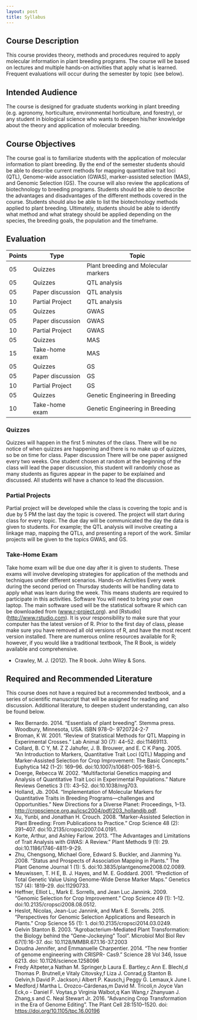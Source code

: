 ```yaml
---
layout: post
title: Syllabus
---
```


## Course Description
This course provides theory, methods and procedures required to apply molecular information in plant breeding
programs. The course will be based on lectures and multiple hands-on activities that apply what is learned.
Frequent evaluations will occur during the semester by topic (see below).

## Intended Audience
The course is designed for graduate students working in plant breeding (e.g. agronomy, horticulture, environmental
horticulture, and forestry), or any student in biological science who wants to deepen his/her knowledge about the
theory and application of molecular breeding.

## Course Objectives
The course goal is to familiarize students with the application of molecular information to plant breeding. By the end
of the semester students should be able to describe current methods for mapping quantitative trait loci (QTL),
Genome-wide association (GWAS), marker-assisted selection (MAS), and Genomic Selection (GS). The course will
also review the applications of biotechnology to breeding programs. Students should be able to describe the
advantages and disadvantages of the different methods covered in the course. Students should also be able to list
the biotechnology methods applied to plant breeding. Ultimately, students should be able to identify what method
and what strategy should be applied depending on the species, the breeding goals, the population and the
timeframe.

## Evaluation

Points  | Type | Topic
------------- | ------------- | -------------------
05  | Quizzes | Plant breeding and Molecular markers
05  | Quizzes | QTL analysis
05  | Paper discussion | QTL analysis
10  | Partial Project | QTL analysis
05  | Quizzes | GWAS
05  | Paper discussion | GWAS
10  | Partial Project | GWAS
05  | Quizzes | MAS
15  | Take-home exam | MAS
05  | Quizzes | GS
05  | Paper discussion | GS
10  | Partial Project | GS
05  | Quizzes | Genetic Engineering in Breeding
10  | Take-home exam | Genetic Engineering in Breeding

### Quizzes
Quizzes will happen in the first 5 minutes of the class. There will be no notice of when quizzes are happening and
there is no make up of quizzes, so be on time for class.
Paper discussion
There will be one paper assigned every two weeks. One student chosen at random at the beginning of the class will
lead the paper discussion, this student will randomly chose as many students as figures appear in the paper to be
explained and discussed. All students will have a chance to lead the discussion.

### Partial Projects
Partial project will be developed while the class is covering the topic and is due by 5 PM the last day the topic is
covered. The project will start during class for every topic. The due day will be communicated the day the data is
given to students. For example; the QTL analysis will involve creating a linkage map, mapping the QTLs, and
presenting a report of the work. Similar projects will be given to the topics GWAS, and GS.

### Take-Home Exam
Take home exam will be due one day after it is given to students. These exams will involve developing strategies
for application of the methods and techniques under different scenarios.
Hands-on Activities
Every week during the second period on Thursday students will be handling data to apply what was learn during
the week. This means students are required to participate in this activities.
Software
You will need to bring your own laptop. The main software used will be the statistical software R which can be
downloaded from (www.r-project.org). and [Rstudio] (http://www.rstudio.com). It is your responsibility to make sure
that your computer has the latest version of R. Prior to the first day of class, please make sure you have removed
all old versions of R, and have the most recent version installed.
There are numerous online resources available for R; however, if you would like a traditional textbook, The R Book,
is widely available and comprehensive.

- Crawley, M. J. (2012). The R book. John Wiley & Sons.

## Required and Recommended Literature
This course does not have a required but a recommended textbook, and a series of scientific manuscript that will
be assigned for reading and discussion. Additional literature, to deepen student understanding, can also be found
below.
- Rex Bernardo. 2014. “Essentials of plant breeding”. Stemma press. Woodbury, Minnesota, USA. ISBN 978-0-
9720724-2-7
- Broman, K W. 2001. “Review of Statistical Methods for QTL Mapping in Experimental Crosses.” Lab Animal 30 (7):
44–52. doi:11469113.
- Collard, B. C Y, M. Z Z Jahufer, J. B. Brouwer, and E. C K Pang. 2005. “An Introduction to Markers, Quantitative
Trait Loci (QTL) Mapping and Marker-Assisted Selection for Crop Improvement: The Basic
Concepts.” Euphytica 142 (1–2): 169–96. doi:10.1007/s10681-005-1681-5.
- Doerge, Rebecca W. 2002. “Multifactorial Genetics mapping and Analysis of Quantitative Trait Loci in Experimental
Populations.” Nature Reviews Genetics 3 (1): 43–52. doi:10.1038/nrg703.
- Holland, Jb. 2004. “Implementation of Molecular Markers for Quantitative Traits in Breeding Programs—challenges
and Opportunities.” New Directions for a Diverse Planet: Proceedings, 1–13.
http://cropscience.org.au/icsc2004/pdf/203_hollandjb.pdf.
- Xu, Yunbi, and Jonathan H. Crouch. 2008. “Marker-Assisted Selection in Plant Breeding: From Publications to
Practice.” Crop Science 48 (2): 391–407. doi:10.2135/cropsci2007.04.0191.
- Korte, Arthur, and Ashley Farlow. 2013. “The Advantages and Limitations of Trait Analysis with GWAS: A
Review.” Plant Methods 9 (1): 29. doi:10.1186/1746-4811-9-29.
- Zhu, Chengsong, Michael Gore, Edward S. Buckler, and Jianming Yu. 2008. “Status and Prospects of Association
Mapping in Plants.” The Plant Genome Journal 1 (1): 5. doi:10.3835/plantgenome2008.02.0089.
- Meuwissen, T. H E, B. J. Hayes, and M. E. Goddard. 2001. “Prediction of Total Genetic Value Using Genome-Wide
Dense Marker Maps.” Genetics 157 (4): 1819–29. doi:11290733.
- Heffner, Elliot L., Mark E. Sorrells, and Jean Luc Jannink. 2009. “Genomic Selection for Crop Improvement.” Crop
Science 49 (1): 1–12. doi:10.2135/cropsci2008.08.0512.
- Heslot, Nicolas, Jean-Luc Jannink, and Mark E. Sorrells. 2015. “Perspectives for Genomic Selection Applications
and Research in Plants.” Crop Science 55 (1): 1. doi:10.2135/cropsci2014.03.0249.
- Gelvin Stanton B. 2003. “Agrobacterium-Mediated Plant Transformation: the Biology behind the “Gene-Jockeying”
Tool”. Microbiol Mol Biol Rev 67(1):16-37. doi: 10.1128/MMBR.67.1.16-37.2003
- Doudna Jennifer, and Emmanuelle Charpentier. 2014. “The new frontier of genome engineering with CRISPR-
Cas9.” Science 28 Vol 346, Issue 6213. doi: 10.1126/science.1258096
- Fredy Altpeter,a Nathan M. Springer,b Laura E. Bartley,c Ann E. Blechl,d Thomas P. Brutnell,e Vitaly Citovsky,f
Liza J. Conrad,g Stanton B. Gelvin,h David P. Jackson,i Albert P. Kausch,j Peggy G. Lemaux,k June I.
- Medford,l Martha L. Orozco-Cárdenas,m David M. Tricoli,n Joyce Van Eck,o - Daniel F. Voytas,p Virginia
Walbot,q Kan Wang,r Zhanyuan J. Zhang,s and C. Neal Stewart Jr. 2016. “Advancing Crop Transformation in
the Era of Genome Editing”. The Plant Cell 28:1510–1520. doi: https://doi.org/10.1105/tpc.16.00196

